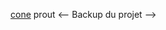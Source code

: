 [cone](https://cdn.discordapp.com/emojis/1353018760134656021.webp?size=48&name=cone)
prout
<-- Backup du projet -->
